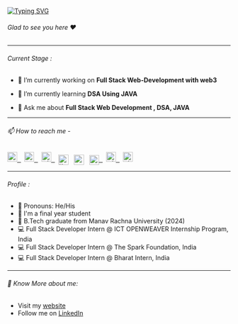 
[![Typing SVG](https://readme-typing-svg.herokuapp.com?color=%2336BCF7&lines=Hey+There+I'm+Rishabh+Rohila++)](https://git.io/typing-svg)
###### Glad to see you here :heart:
<hr>

###### Current Stage :

- 🔭 I’m currently working on **Full Stack Web-Development with web3**

- 🌱 I’m currently learning **DSA Using JAVA**

- 💬 Ask me about **Full Stack Web Development , DSA, JAVA**
<hr>

###### 📫 How to reach me -

<a href="mailto:rishabhrohilla786@gmail.com">
  <kbd>
  <img align="centre" alt="Website-Logo" height="22px width="23px" src="https://www.logo.wine/a/logo/Gmail/Gmail-Logo.wine.svg" />
</a>
&nbsp;
<a href="https://rishabh-rohila.netlify.app/">
  <kbd>
  <img align="centre" alt="Website-Logo" height="22px width="22px" src="https://us.123rf.com/450wm/venusphotographer/venusphotographer2209/venusphotographer220900317/194020454-stripped-letter-r-sticky-paper-letters-book-logo-business-and-template-design-illustration-on.jpg?ver=6" />
</a>
&nbsp;
<a href="https://www.linkedin.com/in/rishabh-rohila/">
  <kbd>
  <img align="centre" alt="Rishabh's LinkdeIn" width="22px" src="https://cdn-icons-png.flaticon.com/512/174/174857.png" />
</a>
&nbsp;
<a href="https://www.hackerrank.com/Rishabh_Rohilla">
  <kbd>
  <img align="center" src="https://upload.wikimedia.org/wikipedia/commons/thumb/4/40/HackerRank_Icon-1000px.png/800px-HackerRank_Icon-1000px.png" alt="Hackerrank" width="23px" /></a>
&nbsp;
<a href="https://leetcode.com/rishabh-rohila/">
  <kbd>
  <img align="center" src="https://leetcode.com/static/images/LeetCode_logo_rvs.png" width="23px" /></a>
&nbsp;
<a href="https://auth.geeksforgeeks.org/user/rishabhrohilla786">
  <kbd>
  <img align="center" src="https://upload.wikimedia.org/wikipedia/commons/thumb/4/43/GeeksforGeeks.svg/2560px-GeeksforGeeks.svg.png" alt="govindharsh42" height="22px width="23px" />
  </a>
&nbsp;
 <a href="https://www.instagram.com/rr_royal_rj/">
  <kbd>
  <img align="centre" alt="Rishabh's Instagram" width="22px" src="https://upload.wikimedia.org/wikipedia/commons/thumb/e/e7/Instagram_logo_2016.svg/2048px-Instagram_logo_2016.svg.png" />
</a>
  &nbsp;
<a href="https://twitter.com/rishabh_rohila">
<kbd>
<img align="centre" alt="shumbul's Twitter" width="22px" src="https://www.iconpacks.net/icons/2/free-twitter-logo-icon-2429-thumb.png" />
</a>
<hr>

###### Profile :
- 👯 Pronouns: He/His
- 🏢 I'm a final year student
- 🏫 B.Tech graduate from Manav Rachna University (2024)
- 💻 Full Stack Developer Intern @ ICT OPENWEAVER Internship Program, India
- 💻 Full Stack Developer Intern @ The Spark Foundation, India
- 💻 Full Stack Developer Intern @ Bharat Intern, India
<hr>

###### 🙋‍ Know More about me:

- Visit my [website](https://rishabh-rohila.netlify.app/)
- Follow me on [LinkedIn](https://www.linkedin.com/in/rishabh-rohila/)

